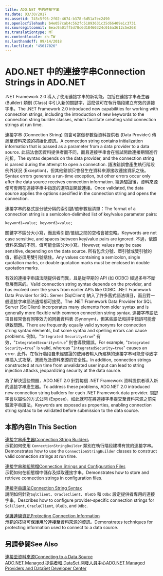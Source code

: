 ```yaml
---
title: ADO.NET 中的連接字串
ms.date: 03/30/2017
ms.assetid: 745c5f95-2f02-4674-b378-6d51a7ec2490
ms.openlocfilehash: b4e057cab4c562fc51893631c35d66409e1c3731
ms.sourcegitcommit: 6eac9a01ff5d70c6d18460324c016a3612c5e268
ms.translationtype: MT
ms.contentlocale: zh-TW
ms.lasthandoff: 09/14/2018
ms.locfileid: "45617026"
---
```

# <a name="connection-strings-in-adonet"></a><span data-ttu-id="2ecd5-102">ADO.NET 中的連接字串</span><span class="sxs-lookup"><span data-stu-id="2ecd5-102">Connection Strings in ADO.NET</span></span>
<span data-ttu-id="2ecd5-103">.NET Framework 2.0 導入了使用連接字串的新功能，包括在連接字串產生器 (Builder) 類別 (Class) 中引入新的關鍵字，這麼做可在執行階段建立有效的連接字串。</span><span class="sxs-lookup"><span data-stu-id="2ecd5-103">The .NET Framework 2.0 introduced new capabilities for working with connection strings, including the introduction of new keywords to the connection string builder classes, which facilitate creating valid connection strings at run time.</span></span>  
  
 <span data-ttu-id="2ecd5-104">連接字串 (Connection String) 包含可當做參數從資料提供者 (Data Provider) 傳遞至資料來源的初始化資訊。</span><span class="sxs-lookup"><span data-stu-id="2ecd5-104">A connection string contains initialization information that is passed as a parameter from a data provider to a data source.</span></span> <span data-ttu-id="2ecd5-105">此語法會因資料提供者而不同，而且連接字串會在嘗試開啟連接期間進行剖析。</span><span class="sxs-lookup"><span data-stu-id="2ecd5-105">The syntax depends on the data provider, and the connection string is parsed during the attempt to open a connection.</span></span> <span data-ttu-id="2ecd5-106">語法錯誤會產生執行階段例外狀況 (Exception)，但其他錯誤只會發生在資料來源接收連接資訊之後。</span><span class="sxs-lookup"><span data-stu-id="2ecd5-106">Syntax errors generate a run-time exception, but other errors occur only after the data source receives connection information.</span></span> <span data-ttu-id="2ecd5-107">經過驗證後，資料來源便可套用在連接字串中指定的選項並開啟連接。</span><span class="sxs-lookup"><span data-stu-id="2ecd5-107">Once validated, the data source applies the options specified in the connection string and opens the connection.</span></span>  
  
 <span data-ttu-id="2ecd5-108">連接字串的格式是分號分隔的索引鍵/值參數組清單：</span><span class="sxs-lookup"><span data-stu-id="2ecd5-108">The format of a connection string is a semicolon-delimited list of key/value parameter pairs:</span></span>  
  
 `keyword1=value; keyword2=value;`  
  
 <span data-ttu-id="2ecd5-109">關鍵字不區分大小寫，而且索引鍵/值組之間的空格會被忽略。</span><span class="sxs-lookup"><span data-stu-id="2ecd5-109">Keywords are not case sensitive, and spaces between key/value pairs are ignored.</span></span> <span data-ttu-id="2ecd5-110">不過，依照資料來源的不同，值可能會區分大小寫。</span><span class="sxs-lookup"><span data-stu-id="2ecd5-110">However, values may be case sensitive, depending on the data source.</span></span> <span data-ttu-id="2ecd5-111">所有包含分號、單引號或雙引號的值，都必須用雙引號括住。</span><span class="sxs-lookup"><span data-stu-id="2ecd5-111">Any values containing a semicolon, single quotation marks, or double quotation marks must be enclosed in double quotation marks.</span></span>  
  
 <span data-ttu-id="2ecd5-112">有效的連接字串語法隨提供者而異，且是從早期的 API (如 ODBC) 經過多年不斷發展而來的。</span><span class="sxs-lookup"><span data-stu-id="2ecd5-112">Valid connection string syntax depends on the provider, and has evolved over the years from earlier APIs like ODBC.</span></span> <span data-ttu-id="2ecd5-113">.NET Framework Data Provider for SQL Server (SqlClient) 納入了許多舊式語法項目，而且對一般連接字串語法通常都可接受。</span><span class="sxs-lookup"><span data-stu-id="2ecd5-113">The .NET Framework Data Provider for SQL Server (SqlClient) incorporates many elements from older syntax and is generally more flexible with common connection string syntax.</span></span> <span data-ttu-id="2ecd5-114">連接字串語法項目經常會有同等效力的同義資料表 (Synonym)，但某些語法和拼字錯誤可能會導致問題。</span><span class="sxs-lookup"><span data-stu-id="2ecd5-114">There are frequently equally valid synonyms for connection string syntax elements, but some syntax and spelling errors can cause problems.</span></span> <span data-ttu-id="2ecd5-115">例如，"`Integrated Security=true`" 有效，"`IntegratedSecurity=true`" 則會導致錯誤。</span><span class="sxs-lookup"><span data-stu-id="2ecd5-115">For example, "`Integrated Security=true`" is valid, whereas "`IntegratedSecurity=true`" causes an error.</span></span> <span data-ttu-id="2ecd5-116">此外，在執行階段自未經驗證的使用者輸入所建構的連接字串可能會導致字串插入式攻擊，進而危及資料來源的安全性。</span><span class="sxs-lookup"><span data-stu-id="2ecd5-116">In addition, connection strings constructed at run time from unvalidated user input can lead to string injection attacks, jeopardizing security at the data source.</span></span>  
  
 <span data-ttu-id="2ecd5-117">為了解決這些問題，ADO.NET 2.0 針對每個 .NET Framework 資料提供者導入新的連接字串產生器。</span><span class="sxs-lookup"><span data-stu-id="2ecd5-117">To address these problems, ADO.NET 2.0 introduced new connection string builders for each .NET Framework data provider.</span></span> <span data-ttu-id="2ecd5-118">關鍵字會以屬性的方式公開 (Expose)，如此就可在將連接字串提交至資料來源之前先驗證字串語法。</span><span class="sxs-lookup"><span data-stu-id="2ecd5-118">Keywords are exposed as properties, enabling connection string syntax to be validated before submission to the data source.</span></span>  
  
## <a name="in-this-section"></a><span data-ttu-id="2ecd5-119">本節內容</span><span class="sxs-lookup"><span data-stu-id="2ecd5-119">In This Section</span></span>  
 [<span data-ttu-id="2ecd5-120">連接字串產生器</span><span class="sxs-lookup"><span data-stu-id="2ecd5-120">Connection String Builders</span></span>](../../../../docs/framework/data/adonet/connection-string-builders.md)  
 <span data-ttu-id="2ecd5-121">示範如何使用 `ConnectionStringBuilder` 類別在執行階段建構有效的連接字串。</span><span class="sxs-lookup"><span data-stu-id="2ecd5-121">Demonstrates how to use the `ConnectionStringBuilder` classes to construct valid connection strings at run time.</span></span>  
  
 [<span data-ttu-id="2ecd5-122">連接字串和組態檔</span><span class="sxs-lookup"><span data-stu-id="2ecd5-122">Connection Strings and Configuration Files</span></span>](../../../../docs/framework/data/adonet/connection-strings-and-configuration-files.md)  
 <span data-ttu-id="2ecd5-123">示範如何在組態檔中儲存及擷取連接字串。</span><span class="sxs-lookup"><span data-stu-id="2ecd5-123">Demonstrates how to store and retrieve connection strings in configuration files.</span></span>  
  
 [<span data-ttu-id="2ecd5-124">連接字串語法</span><span class="sxs-lookup"><span data-stu-id="2ecd5-124">Connection String Syntax</span></span>](../../../../docs/framework/data/adonet/connection-string-syntax.md)  
 <span data-ttu-id="2ecd5-125">說明如何針對`SqlClient`、`OracleClient`、`OleDb` 和 `Odbc` 設定提供者專用的連接字串。</span><span class="sxs-lookup"><span data-stu-id="2ecd5-125">Describes how to configure provider-specific connection strings for `SqlClient`, `OracleClient`, `OleDb`, and `Odbc`.</span></span>  
  
 [<span data-ttu-id="2ecd5-126">保護連線資訊</span><span class="sxs-lookup"><span data-stu-id="2ecd5-126">Protecting Connection Information</span></span>](../../../../docs/framework/data/adonet/protecting-connection-information.md)  
 <span data-ttu-id="2ecd5-127">示範的技術可保護用於連接至資料來源的資訊。</span><span class="sxs-lookup"><span data-stu-id="2ecd5-127">Demonstrates techniques for protecting information used to connect to a data source.</span></span>  
  
## <a name="see-also"></a><span data-ttu-id="2ecd5-128">另請參閱</span><span class="sxs-lookup"><span data-stu-id="2ecd5-128">See Also</span></span>  
 [<span data-ttu-id="2ecd5-129">連接至資料來源</span><span class="sxs-lookup"><span data-stu-id="2ecd5-129">Connecting to a Data Source</span></span>](/cpp/data/odbc/connecting-to-a-data-source)  
 [<span data-ttu-id="2ecd5-130">ADO.NET Managed 提供者和 DataSet 開發人員中心</span><span class="sxs-lookup"><span data-stu-id="2ecd5-130">ADO.NET Managed Providers and DataSet Developer Center</span></span>](https://go.microsoft.com/fwlink/?LinkId=217917)
